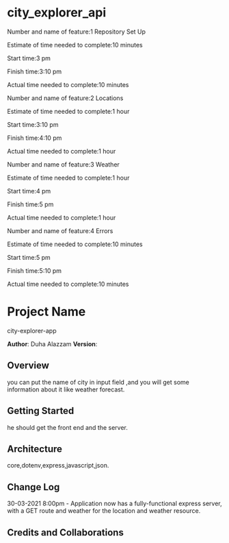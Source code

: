 # city_explorer_api
Number and name of feature:1 Repository Set Up

Estimate of time needed to complete:10 minutes

Start time:3 pm

Finish time:3:10 pm

Actual time needed to complete:10 minutes

Number and name of feature:2 Locations

Estimate of time needed to complete:1 hour

Start time:3:10 pm

Finish time:4:10 pm

Actual time needed to complete:1 hour

Number and name of feature:3 Weather

Estimate of time needed to complete:1 hour

Start time:4 pm

Finish time:5 pm

Actual time needed to complete:1 hour

Number and name of feature:4 Errors

Estimate of time needed to complete:10 minutes

Start time:5 pm

Finish time:5:10 pm

Actual time needed to complete:10 minutes

# Project Name

city-explorer-app

**Author**: Duha Alazzam
**Version**: 

## Overview
you can put the name of city in input field ,and you will get some information about it like weather forecast.

## Getting Started
he should get the front end and the server.

## Architecture
core,dotenv,express,javascript,json.

## Change Log


30-03-2021 8:00pm - Application now has a fully-functional express server, with a GET route and weather for the location and weather resource.

## Credits and Collaborations

